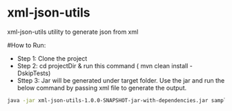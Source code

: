 # xml-json-utils
xml-json-utils utility to generate json from xml

#How to Run:
- Step 1: Clone the project
- Step 2: cd projectDir & run this command ( mvn clean install -DskipTests)
- Sttep 3: Jar will be generated under target folder. Use the jar and run the below command by passing xml file to generate the output.

```sh
java -jar xml-json-utils-1.0.0-SNAPSHOT-jar-with-dependencies.jar sample-xml-content.xml
```

